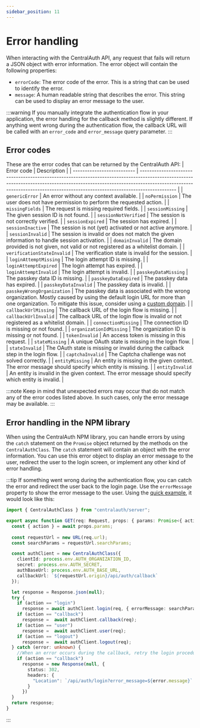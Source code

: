 ```yaml
---
sidebar_position: 11
---
```


# Error handling

When interacting with the CentralAuth API, any request that fails will return a JSON object with error information. The error object will contain the following properties:
- `errorCode`: The error code of the error. This is a string that can be used to identify the error.
- `message`: A human readable string that describes the error. This string can be used to display an error message to the user.

:::warning
If you manually integrate the authentication flow in your application, the error handling for the callback method is slightly different. If anything went wrong during the authentication flow, the callback URL will be called with an `error_code` and `error_message` query parameter. 
:::

## Error codes
These are the error codes that can be returned by the CentralAuth API:
| Error code                 | Description                                                                                                                                                                                                                                               |
| -------------------------- | --------------------------------------------------------------------------------------------------------------------------------------------------------------------------------------------------------------------------------------------------------- |
| `genericError`             | An error without any context available.                                                                                                                                                                                                                   |
| `noPermission`             | The user does not have permission to perform the requested action.                                                                                                                                                                                        |
| `missingFields`            | The request is missing required fields.                                                                                                                                                                                                                   |
| `sessionMissing`           | The given session ID is not found.                                                                                                                                                                                                                        |
| `sessionNotVerified`       | The session is not correctly verified.                                                                                                                                                                                                                    |
| `sessionExpired`           | The session has expired.                                                                                                                                                                                                                                  |
| `sessionInactive`          | The session is not (yet) activated or not active anymore.                                                                                                                                                                                                 |
| `sessionInvalid`           | The session is invalid or does not match the given information to handle session activation.                                                                                                                                                              |
| `domainInvalid`            | The domain provided is not given, not valid or not registered as a whitelist domain.                                                                                                                                                                      |
| `verificationStateInvalid` | The verification state is invalid for the session.                                                                                                                                                                                                        |
| `loginAttemptMissing`      | The login attempt ID is missing.                                                                                                                                                                                                                          |
| `loginAttemptExpired`      | The login attempt has expired.                                                                                                                                                                                                                            |
| `loginAttemptInvalid`      | The login attempt is invalid.                                                                                                                                                                                                                             |
| `passkeyDataMissing`       | The passkey data ID is missing.                                                                                                                                                                                                                           |
| `passkeyDataExpired`       | The passkey data has expired.                                                                                                                                                                                                                             |
| `passkeyDataInvalid`       | The passkey data is invalid.                                                                                                                                                                                                                              |
| `passkeyWrongOrganization` | The passkey data is associated with the wrong organization. Mostly caused by using the default login URL for more than one organization. To mitigate this issue, consider using a [custom domain](/admin/dashboard/organization/settings#custom-domains). |
| `callbackUrlMissing`       | The callback URL of the login flow is missing.                                                                                                                                                                                                            |
| `callbackUrlInvalid`       | The callback URL of the login flow is invalid or not registered as a whitelist domain.                                                                                                                                                                    |
| `connectionMissing`        | The connection ID is missing or not found.                                                                                                                                                                                                                |
| `organizationIdMissing`    | The organization ID is missing or not found.                                                                                                                                                                                                              |
| `tokenInvalid`             | An access token is missing in this request.                                                                                                                                                                                                               |
| `stateMissing`             | A unique OAuth state is missing in the login flow.                                                                                                                                                                                                        |
| `stateInvalid`             | The OAuth state is missing or invalid during the callback step in the login flow.                                                                                                                                                                         |
| `captchaInvalid`           | The Captcha challenge was not solved correctly.                                                                                                                                                                                                           |
| `entityMissing`            | An entity is missing in the given context. The error message should specify which entity is missing.                                                                                                                                                      |
| `entityInvalid`            | An entity is invalid in the given context. The error message should specify which entity is invalid.                                                                                                                                                      |

:::note
Keep in mind that unexpected errors may occur that do not match any of the error codes listed above. In such cases, only the error message may be available.
:::

## Error handling in the NPM library
When using the CentralAuth NPM library, you can handle errors by using the `catch` statement on the `Promise` object returned by the methods on the `CentralAuthClass`. The `catch` statement will contain an object with the error information. You can use this error object to display an error message to the user, redirect the user to the login screen, or implement any other kind of error handling.

:::tip
If something went wrong during the authentication flow, you can catch the error and redirect the user back to the login page. Use the `errorMessage` property to show the error message to the user. Using the [quick example](/developer/quick-example), it would look like this:

```typescript
import { CentralAuthClass } from "centralauth/server";

export async function GET(req: Request, props: { params: Promise<{ action: "login" | "callback" | "user" | "logout" }> }) {
  const { action } = await props.params;
  
  const requestUrl = new URL(req.url);
  const searchParams = requestUrl.searchParams;

  const authClient = new CentralAuthClass({
    clientId: process.env.AUTH_ORGANIZATION_ID,
    secret: process.env.AUTH_SECRET,
    authBaseUrl: process.env.AUTH_BASE_URL,
    callbackUrl: `${requestUrl.origin}/api/auth/callback`
  });

  let response = Response.json(null);
  try {
    if (action == "login")
      response = await authClient.login(req, { errorMessage: searchParams.get("error_message") });
    if (action == "callback")
      response =  await authClient.callback(req);
    if (action == "user")
      response =  await authClient.user(req);
    if (action == "logout")
      response =  await authClient.logout(req);
  } catch (error: unknown) {
    //When an error occurs during the callback, retry the login procedure
    if (action == "callback")
      response = new Response(null, {
        status: 302,
        headers: {
          "Location": `/api/auth/login?error_message=${error.message}`
        }
      })
  }
  return response;
}
```
:::